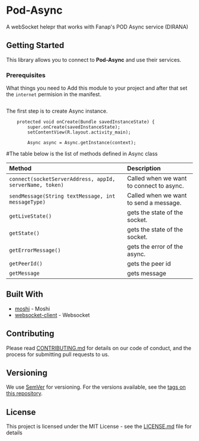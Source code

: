 
# Pod-Async
A webSocket helepr that works with Fanap's POD Async service (DIRANA)

## Getting Started

This library allows you to connect to **Pod-Async** and use their services.

### Prerequisites

What things you need to Add this module to your project and after that set the `internet` permision in the manifest.

```<uses-permission android:name="android.permission.INTERNET" />
```

 The first step is to create Async instance.


``` @Override
    protected void onCreate(Bundle savedInstanceState) {
        super.onCreate(savedInstanceState);
        setContentView(R.layout.activity_main);

        Async async = Async.getInstance(context);
```

#The table below is the list of  methods defined in Async class

| Method                        | Description                                          |
|:------------------------------|:-----------------------------------------------------|
| `connect(socketServerAddress, appId, serverName, token)`         | Called when we want to connect to async. |
| `sendMessage(String textMessage, int messageType)`               | Called when we want to send a message.             |
| `getLiveState()`             | gets the state of the socket.           |
| `getState()`                |  gets the state of the socket.                |
| `getErrorMessage()`                 | gets the error of the async.        |
| `getPeerId()`         | gets the peer id       |
| `getMessage`         | gets message       |
## Built With

* [moshi](https://github.com/square/moshi) - Moshi
* [websocket-client](https://github.com/TakahikoKawasaki/nv-websocket-client) - Websocket

## Contributing

Please read [CONTRIBUTING.md](https://gist.github.com/PurpleBooth/b24679402957c63ec426) for details on our code of conduct, and the process for submitting pull requests to us.

## Versioning

We use [SemVer](http://semver.org/) for versioning. For the versions available, see the [tags on this repository](https://github.com/your/project/tags).

## License

This project is licensed under the MIT License - see the [LICENSE.md](LICENSE.md) file for details


